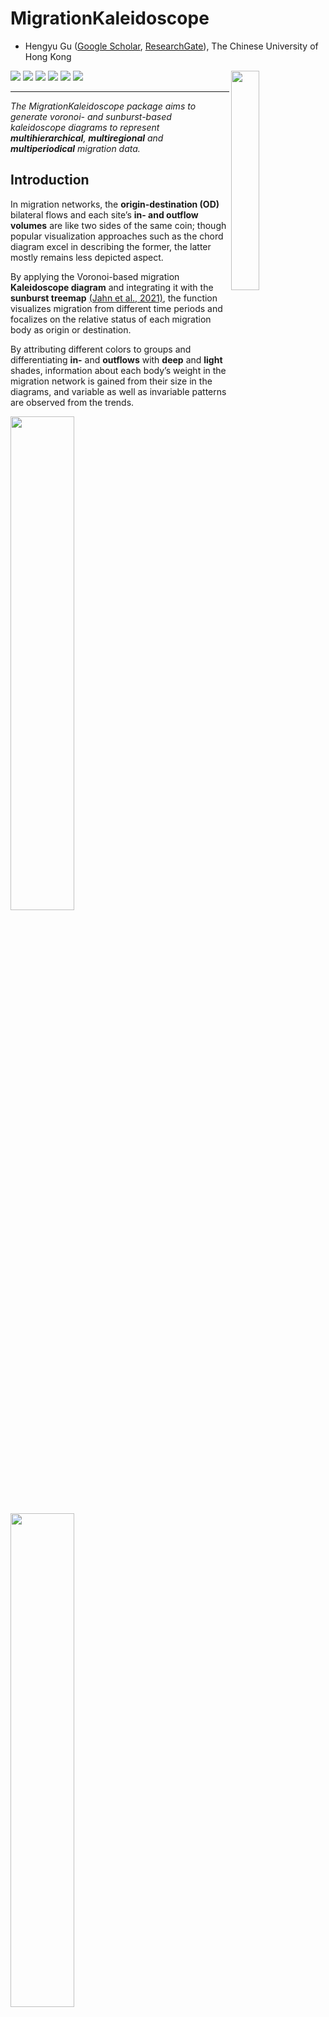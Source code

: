 <h1>MigrationKaleidoscope</h1>

* Hengyu Gu ([Google Scholar](https://scholar.google.com/citations?user=eqYzq68AAAAJ&hl=ja&oi=sra), [ResearchGate](https://www.researchgate.net/profile/Hengyu-Gu)), The Chinese University of Hong Kong <br />

<img src="https://github.com/HengyuGu1994/MigrationKaleidoscope/blob/main/MigrationKaleidoscopeChina.png" width=30% height=30% align="right" />

<p>

<img src="https://img.shields.io/badge/multi-hierarchical-ee3437">

<img src="https://img.shields.io/badge/multi-regional-0081c1">

<img src="https://img.shields.io/badge/multi-periodical-9d55a2">
 
<img src="https://img.shields.io/badge/migration-data-0bae57">
 
<img src="https://img.shields.io/badge/trade-data-2e95a0">
 
<img src="https://img.shields.io/badge/demographic-data-f1c432">
 
</p>


------------------------------------------------------------------------

_The MigrationKaleidoscope package aims to generate voronoi- and sunburst-based kaleidoscope diagrams to represent **multihierarchical**, **multiregional** and **multiperiodical** migration data._ <br />

## Introduction
 
In migration networks, the **origin-destination (OD)** bilateral flows and each site’s **in- and outflow volumes** are like two sides of the same coin; though popular visualization approaches such as the chord diagram excel in describing the former, the latter mostly remains less depicted aspect. <br />

By applying the Voronoi-based migration **Kaleidoscope diagram** and integrating it with the **sunburst treemap** [(Jahn et al., 2021)](https://github.com/m-jahn/WeightedTreemaps), the function visualizes migration from different time periods and focalizes on the relative status of each migration body as origin or destination. <br />

By attributing different colors to groups and differentiating **in-** and **outflows** with **deep** and **light** shades, information about each body’s weight in the migration network is gained from their size in the diagrams, and variable as well as invariable patterns are observed from the trends. <br />

<p float="left">
  <img src="https://github.com/HengyuGu1994/MigrationKaleidoscope/blob/main/MigrationKaleidoscopeChina.png" width=45% height=45% />
  <img src="https://github.com/HengyuGu1994/MigrationKaleidoscope/blob/main/StackedBarplotChina.png" width=45% height=45% /> 
</p>
<p align="center"><i>Deep color for in-migration, light color for out-migration </i><br />

Note that the concepts of inflow and outflow in migration are also applicable to imports and exports in international trade. <br />
 
<p float="left">
  <img src="https://github.com/HengyuGu1994/MigrationKaleidoscope/blob/main/MigrationKaleidoscopeWorldBank.png" width=45% height=45% />
  <img src="https://github.com/HengyuGu1994/MigrationKaleidoscope/blob/main/StackedBarplotWorldBank.png" width=45% height=45% /> <br />
 </p>
 <p align="center"><i>Deep color for in-migration (imports), light color for out-migration (exports)</i><br />
 
As well as in the gender composition of inbound international mobile students.<br />

<p float="left">
  <img src="https://github.com/HengyuGu1994/MigrationKaleidoscope/blob/main/MigrationKaleidoscopeUIS.png" width=45% height=45% />
  <img src="https://github.com/HengyuGu1994/MigrationKaleidoscope/blob/main/StackedBarplotUIS.png" width=45% height=45% /> 
</p>
<p align="center"><i>Deep color for male inbound international students, light color for female inbound international students</i><br />

See also the chord diagram visualization of International Student Mobility by [Gu and Xu (2022)](https://doi.org/10.1177/0308518X211055180) on <i>Environment and Planning A: Economy and Space</i>, First Published October 30, 2021. 
 
<p float="center">
  <img src="https://github.com/HengyuGu1994/MigrationKaleidoscope/blob/main/ism2014-2018.png" width=75% height=75% />
 <img src="https://github.com/HengyuGu1994/MigrationKaleidoscope/blob/main/Environment and Planning A_cover.png" width=20% height=20% align="right" />
</p> 
 
## Comments<br />
 
<img src="https://github.com/HengyuGu1994/MigrationKaleidoscope/blob/main/Environment and Planning B_cover.png" width=20% height=20% align="right" />

<p>
 
> [Gu and Xu (2022)](https://doi.org/10.1177/23998083221082916) present a diachronic visualisation of China’s internal migration patterns at the country, region and province level simultaneously. They achieve this through an innovative repurposing and expansion of the Voronoi-based Kaleidoscope diagram developed by the [German Federal Statistical Office (2022)](https://www.destatis.de/EN/Themes/Economy/Prices/Consumer-Price-Index/price-kaleidoscope-overview.html) ... The three short articles published as “Featured graphics” in this issue provide excellent examples of what we are looking for in future submissions. <br />

——<i> Environment and Planning B: Urban Analytics and City Science</i> Editorial, [First Published April 19, 2022](https://doi.org/10.1177/23998083221096895)<br />
 
</p>
 
<img src="https://github.com/HengyuGu1994/MigrationKaleidoscope/blob/main/Compilation.png" />  <br />

## Installation

Use the following code to install from GitHub.

```R
devtools::install_github("HengyuGu1994/MigrationKaleidoscope",force=TRUE)
```

## Data Format 

| h1   | h2              | h3            | color | value       | year      |
| ---- | --------------- | ------------- | ----- | ----------- | --------- |
| East | Beijing 4.23    | Beijing-in    | 1     | 3.827759959 | 2005-2010 |
| East | Tianjin 1.71    | Tianjin-in    | 1     | 1.49712     | 2005-2010 |
| East | Hebei 2.94      | Hebei-in      | 1     | 0.924089997 | 2005-2010 |
| East | Shandong 3.35   | Shandong-in   | 1     | 1.335580002 | 2005-2010 |
| East | Jiangsu 6.78    | Jiangsu-in    | 1     | 4.887289935 | 2005-2010 |
...
| East | Beijing 4.23    | Beijing-out   | 2     | 0.405949995 | 2005-2010 |
| East | Tianjin 1.71    | Tianjin-out   | 2     | 0.213359999 | 2005-2010 |
| East | Hebei 2.94      | Hebei-out     | 2     | 2.017390001 | 2005-2010 |
| East | Shandong 3.35   | Shandong-out  | 2     | 2.014989985 | 2005-2010 |
| East | Jiangsu 6.78    | Jiangsu-out   | 2     | 1.893540001 | 2005-2010 |
...
 
 - **The hierarchies:** The hierarchies are named `h1`, `h2` ... etc., note that the level to be labeled should also contain label texts, for example, `"Beijing 4.23"` serves both as the second level indicator and a label string. Meanwhile, the lowest level should end with `"-in"` and `"-out"`.
 - **The color:** A numeric series starting from `1`, should be in accordance with the `-in` and `-out` series. The color column should be sorted in ascending order.
 - **The value:** Values defining the cells' and labels' sizes.
 - **The year:** Year for the time series.
 
## Usage

The package requires 4 compulsory parameters:
- **data_name:** the name of the csv file for data input that has been described above, such as `"xx.csv"`. 
- **label_level:** the level of the hierarchical data to be used for labeling, such as `2`.
- **color_palette_original:** the hex color codes for representing different groups of data, should be half length of the labeled level, such as `c("#ee3437","#0081c1","#9d55a2","#0bae57")`. The other half of light colors will be generated then.
- **year:** the year selected to present the data, should be one of the `year` column elements such as `"2010-2015"`.<br />

as well as 5 optional parameters:
- **seed:** the seed to initiate the Kaleidoscope diagram, for different seeds give rise to different or even zero patterns, depending on the convergence of the state. Some seeds do not generate a diagram at all.
- **title:** the title for the stacked barplots, should be in quotes such as `"xx"`.
- **subtitle:** the subtitle for the stacked barplots, should also be in quotes such as `"xx"`. 
- **error_tol:** the tolerable error rate between the areas of actual polygon and theoretical polygon, with smaller values indicating more accuracy. Default at `0.01`.
- **maxIteration:** the maximum rounds of iteration allowed for the algorithm, with larger values bringing higher possibility of finding convergence. Default at `10000`.
 
 After all parameters are determined, run the following codes with sample data 1 
 (
 palette: <img src="https://img.shields.io/badge/ --ee3437">
 <img src="https://img.shields.io/badge/ --0081c1">
 <img src="https://img.shields.io/badge/ --9d55a2">
 <img src="https://img.shields.io/badge/ --0bae57">
 ):

```R

library(MigrationKaleidoscope)
MigrationKaleidoscope(data_name = "MigrationChina.csv",
                      label_level = 2,
                      color_palette_original = c("#ee3437","#0081c1",
                                                 "#9d55a2","#0bae57"),
                      year = "2010-2015",seed = 114,
                      error_tol=0.00001,
                      title = "China's Internal Migration (Million)",
                      subtitle = "source: National Population Census of the People's Republic of China"
)
```

as well as data sample 2
(
 palette: <img src="https://img.shields.io/badge/ --ff1b6b">
 <img src="https://img.shields.io/badge/ --2e95a0">
 <img src="https://img.shields.io/badge/ --0077c7">
 <img src="https://img.shields.io/badge/ --44b77c">
 <img src="https://img.shields.io/badge/ --f1c432">
 ):

```R
MigrationKaleidoscope(data_name = "MigrationWorldBank.csv",
                      label_level = 2,
                      color_palette_original = c("#ff1b6b","#2e95a0",
                                                 "#0077c7","#44b77c",
                                                 "#f1c432"),
                      year = "2019",error_tol=0.00001,
                      title = "Imports and Exports of goods, services and primary income\n(BoP, current million US$)",
                      subtitle = "source: World Bank"
)
```

and data sample 3
(
 palette: <img src="https://img.shields.io/badge/ --cf294a">
 <img src="https://img.shields.io/badge/ --eb7d3d">
 <img src="https://img.shields.io/badge/ --0c63bf">
 <img src="https://img.shields.io/badge/ --3eb863">
 <img src="https://img.shields.io/badge/ --49c0b6">
 ):

```R
MigrationKaleidoscope(data_name = "MigrationUIS.csv",
                      label_level = 2,
                      color_palette_original = c("#e580bd","#8397c5",
                                                 "#fc8357","#5bbc9c",
                                                 "#9dd349"),
                      year = "2019",
                      title = "Inbound internationally mobile students by gender",
                      subtitle = "source: The UNESCO Institute for Statistics (UIS)"
)
```

## Citation

Please cite using this form (APA for example):

> Gu, H., & Xu, Z. (2022). Kaleidoscope visualisation of China’s internal migration, 1985–2020. *Environment and Planning B: Urban Analytics and City Science*, *49*(4), 1341–1344. https://doi.org/10.1177/23998083221082916

## Acknowledgements

This package relies greatly on the seminal work of [Michael Jahn, David Leslie and Ahmadou Dicko (2021)](https://github.com/m-jahn/WeightedTreemaps) which makes possible the creation of voronoi and sunburst treemaps. Based on their original version of treemaps, this package integrated voronoi and sunburst diagrams as well as attached circular labels to better illustrate the values of each component. We would like to extend our genuine gratitude to their generous contribution and devotion.

